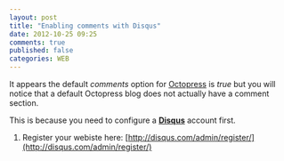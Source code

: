 ```yaml
---
layout: post
title: "Enabling comments with Disqus"
date: 2012-10-25 09:25
comments: true
published: false
categories: WEB
---
```


It appears the default *comments* option for [Octopress](http://www.octopress.org) is *true* but you will notice that a default Octopress blog does not actually have a comment section.

This is because you need to configure a **[Disqus](http://disqus.com/)** account first.

1. Register your webiste here: [http://disqus.com/admin/register/](http://disqus.com/admin/register/)
